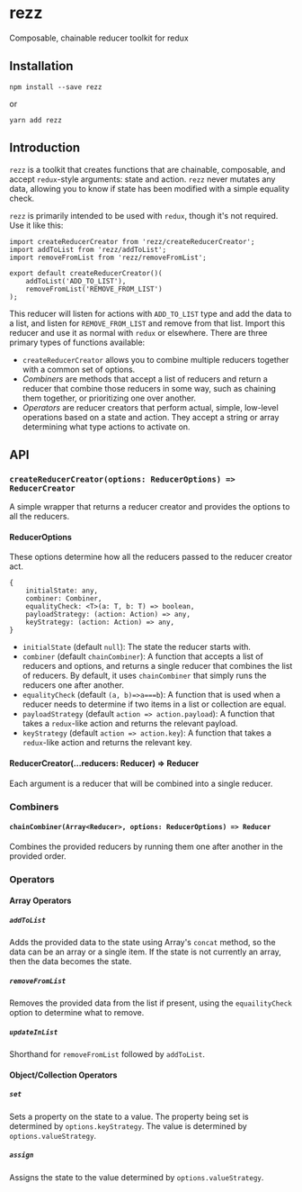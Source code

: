 # rezz
Composable, chainable reducer toolkit for redux

## Installation

```npm install --save rezz```

or

```yarn add rezz```

## Introduction

`rezz` is a toolkit that creates functions that are chainable, composable, and accept
`redux`-style arguments: state and action. `rezz` never mutates any data, allowing
you to know if state has been modified with a simple equality check.

`rezz` is primarily intended to be used with `redux`, though it's not required. Use
it like this:
 
```
import createReducerCreator from 'rezz/createReducerCreator';
import addToList from 'rezz/addToList';
import removeFromList from 'rezz/removeFromList';
  
export default createReducerCreator()(
    addToList('ADD_TO_LIST'),
    removeFromList('REMOVE_FROM_LIST')
);    
```

This reducer will listen for actions with `ADD_TO_LIST` type and add the data to a
list, and listen for `REMOVE_FROM_LIST` and remove from that list. Import this reducer
and use it as normal with `redux` or elsewhere. There are three primary types of
functions available:

* `createReducerCreator` allows you to combine multiple reducers together with a
common set of options.
* *Combiners* are methods that accept a list of reducers and return a reducer that
combine those reducers in some way, such as chaining them together, or prioritizing
one over another.
* *Operators* are reducer creators that perform actual, simple, low-level operations
based on a state and action. They accept a string or array determining what type
actions to activate on.

## API

### `createReducerCreator(options: ReducerOptions) => ReducerCreator`
A simple wrapper that returns a reducer creator and provides the options to all the
reducers.

#### ReducerOptions
These options determine how all the reducers passed to the reducer creator act.

```
{
    initialState: any,
    combiner: Combiner,
    equalityCheck: <T>(a: T, b: T) => boolean,
    payloadStrategy: (action: Action) => any,
    keyStrategy: (action: Action) => any,
}
```

* `initialState` (default `null`): The state the reducer starts with. 
* `combiner` (default `chainCombiner`): A function that accepts a list of reducers and
options, and returns a single reducer that combines the list of reducers. By default,
it uses `chainCombiner` that simply runs the reducers one after another.
* `equalityCheck` (default `(a, b)=>a===b`): A function that is used when a reducer
needs to determine if two items in a list or collection are equal.
* `payloadStrategy` (default `action => action.payload`): A function that takes a
`redux`-like action and returns the relevant payload.
* `keyStrategy` (default `action => action.key`): A function that takes a
`redux`-like action and returns the relevant key.

#### ReducerCreator(...reducers: Reducer) => Reducer
Each argument is a reducer that will be combined into a single reducer.

### Combiners

#### `chainCombiner(Array<Reducer>, options: ReducerOptions) => Reducer`
Combines the provided reducers by running them one after another in the provided
order.

### Operators

#### Array Operators

##### `addToList`

Adds the provided data to the state using Array's `concat` method, so the data can be
an array or a single item. If the state is not currently an array, then the data
becomes the state.
 
##### `removeFromList`
Removes the provided data from the list if present, using the `equailityCheck` option
to determine what to remove.

##### `updateInList`
Shorthand for `removeFromList` followed by `addToList`.

#### Object/Collection Operators

##### `set`
Sets a property on the state to a value. The property being set is determined by
`options.keyStrategy`. The value is determined by `options.valueStrategy`. 

##### `assign`
Assigns the state to the value determined by `options.valueStrategy`.
